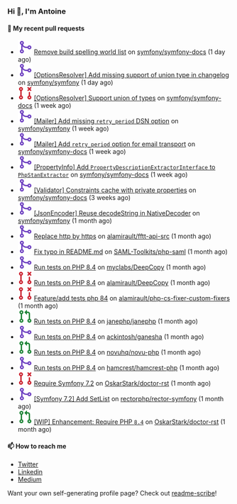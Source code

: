 ### Hi 👋, I'm Antoine

#### 👷 My recent pull requests

- ![](./assets/pr-merged.svg) [Remove build spelling world list](https://github.com/symfony/symfony-docs/pull/20563) on [symfony/symfony-docs](https://github.com/symfony/symfony-docs) (1 day ago)
- ![](./assets/pr-merged.svg) [[OptionsResolver] Add missing support of union type in changelog](https://github.com/symfony/symfony/pull/59483) on [symfony/symfony](https://github.com/symfony/symfony) (1 day ago)
- ![](./assets/pr-closed.svg) [[OptionsResolver] Support union of types](https://github.com/symfony/symfony-docs/pull/20537) on [symfony/symfony-docs](https://github.com/symfony/symfony-docs) (1 week ago)
- ![](./assets/pr-merged.svg) [[Mailer] Add missing `retry_period` DSN option](https://github.com/symfony/symfony/pull/59380) on [symfony/symfony](https://github.com/symfony/symfony) (1 week ago)
- ![](./assets/pr-merged.svg) [[Mailer] Add `retry_period` option for email transport](https://github.com/symfony/symfony-docs/pull/20535) on [symfony/symfony-docs](https://github.com/symfony/symfony-docs) (1 week ago)
- ![](./assets/pr-merged.svg) [[PropertyInfo] Add `PropertyDescriptionExtractorInterface` to `PhpStanExtractor`](https://github.com/symfony/symfony-docs/pull/20534) on [symfony/symfony-docs](https://github.com/symfony/symfony-docs) (1 week ago)
- ![](./assets/pr-merged.svg) [[Validator] Constraints cache with private properties](https://github.com/symfony/symfony-docs/pull/20488) on [symfony/symfony-docs](https://github.com/symfony/symfony-docs) (3 weeks ago)
- ![](./assets/pr-merged.svg) [[JsonEncoder] Reuse decodeString in NativeDecoder](https://github.com/symfony/symfony/pull/59203) on [symfony/symfony](https://github.com/symfony/symfony) (1 month ago)
- ![](./assets/pr-merged.svg) [Replace http by https](https://github.com/alamirault/fftt-api-src/pull/21) on [alamirault/fftt-api-src](https://github.com/alamirault/fftt-api-src) (1 month ago)
- ![](./assets/pr-merged.svg) [Fix typo in README.md](https://github.com/SAML-Toolkits/php-saml/pull/601) on [SAML-Toolkits/php-saml](https://github.com/SAML-Toolkits/php-saml) (1 month ago)
- ![](./assets/pr-merged.svg) [Run tests on PHP 8.4](https://github.com/myclabs/DeepCopy/pull/198) on [myclabs/DeepCopy](https://github.com/myclabs/DeepCopy) (1 month ago)
- ![](./assets/pr-closed.svg) [Run tests on PHP 8.4](https://github.com/alamirault/DeepCopy/pull/1) on [alamirault/DeepCopy](https://github.com/alamirault/DeepCopy) (1 month ago)
- ![](./assets/pr-closed.svg) [Feature/add tests php 84](https://github.com/alamirault/php-cs-fixer-custom-fixers/pull/1) on [alamirault/php-cs-fixer-custom-fixers](https://github.com/alamirault/php-cs-fixer-custom-fixers) (1 month ago)
- ![](./assets/pr-open.svg) [Run tests on PHP 8.4](https://github.com/janephp/janephp/pull/836) on [janephp/janephp](https://github.com/janephp/janephp) (1 month ago)
- ![](./assets/pr-merged.svg) [Run tests on PHP 8.4](https://github.com/ackintosh/ganesha/pull/119) on [ackintosh/ganesha](https://github.com/ackintosh/ganesha) (1 month ago)
- ![](./assets/pr-open.svg) [Run tests on PHP 8.4](https://github.com/novuhq/novu-php/pull/74) on [novuhq/novu-php](https://github.com/novuhq/novu-php) (1 month ago)
- ![](./assets/pr-merged.svg) [Run tests on PHP 8.4](https://github.com/hamcrest/hamcrest-php/pull/84) on [hamcrest/hamcrest-php](https://github.com/hamcrest/hamcrest-php) (1 month ago)
- ![](./assets/pr-closed.svg) [Require Symfony 7.2](https://github.com/OskarStark/doctor-rst/pull/1887) on [OskarStark/doctor-rst](https://github.com/OskarStark/doctor-rst) (1 month ago)
- ![](./assets/pr-merged.svg) [[Symfony 7.2] Add SetList](https://github.com/rectorphp/rector-symfony/pull/684) on [rectorphp/rector-symfony](https://github.com/rectorphp/rector-symfony) (1 month ago)
- ![](./assets/pr-open.svg) [[WIP] Enhancement: Require PHP `8.4`](https://github.com/OskarStark/doctor-rst/pull/1886) on [OskarStark/doctor-rst](https://github.com/OskarStark/doctor-rst) (1 month ago)

#### 📫 How to reach me

- [Twitter](https://twitter.com/a_lamirault)
- [Linkedin](https://www.linkedin.com/in/antoine-lamirault-9a9a9a107/)
- [Medium](https://alamirault.medium.com)

Want your own self-generating profile page? Check out [readme-scribe](https://github.com/muesli/readme-scribe)!
